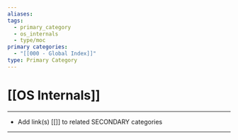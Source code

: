 ```yaml
---
aliases:
tags:
  - primary_category
  - os_internals
  - type/moc
primary categories:
  - "[[000 - Global Index]]"
type: Primary Category
---
```

# [[OS Internals]]

***

* Add link(s) [[]] to related SECONDARY categories

***
